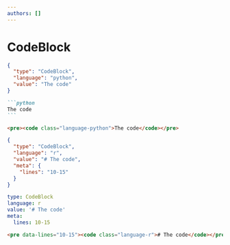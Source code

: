 ```yaml
---
authors: []
---
```


# CodeBlock

```json load=pyblock
{
  "type": "CodeBlock",
  "language": "python",
  "value": "The code"
}
```

````md dump=pyblock
```python
The code
```
````

```html dump=pyblock
<pre><code class="language-python">The code</code></pre>
```

```json load=rblock
{
  "type": "CodeBlock",
  "language": "r",
  "value": "# The code",
  "meta": {
    "lines": "10-15"
  }
}
```

```yaml dump=rblock
type: CodeBlock
language: r
value: '# The code'
meta:
  lines: 10-15
```

```html dump=rblock
<pre data-lines="10-15"><code class="language-r"># The code</code></pre>
```
